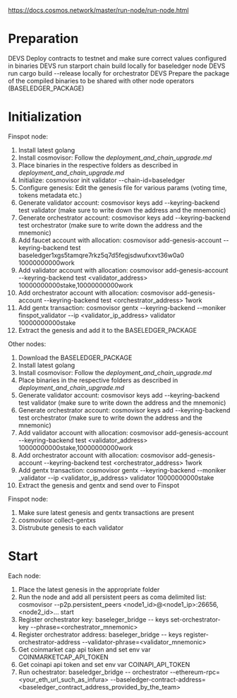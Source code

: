 https://docs.cosmos.network/master/run-node/run-node.html


# Preparation

DEVS Deploy contracts to testnet and make sure correct values configured in binaries
DEVS run starport chain build locally for baseledger node
DEVS run cargo build --release locally for orchestrator 
DEVS Prepare the package of the compiled binaries to be shared with other node operators (BASELEDGER_PACKAGE)

# Initialization

Finspot node:

1. Install latest golang
2. Install cosmovisor: Follow the *deployment_and_chain_upgrade.md*
3. Place binaries in the respective folders as described in *deployment_and_chain_upgrade.md*
4. Initialize: cosmovisor init validator --chain-id=baseledger
5. Configure genesis: Edit the genesis file for various params (voting time, tokens metadata etc.)
6. Generate validator account: cosmovisor keys add --keyring-backend test validator (make sure to write down the address and the mnemonic)
7. Generate orchestrator account: cosmovisor keys add --keyring-backend test orchestrator (make sure to write down the address and the mnemonic)
8. Add faucet account with allocation: cosmovisor add-genesis-account --keyring-backend test baseledger1xgs5tamqre7rkz5q7d5fegjsdwufxxvt36w0a0 10000000000work
9. Add validator account with allocation: cosmovisor add-genesis-account --keyring-backend test <validator_address> 10000000000stake,10000000000work
10. Add orchestrator account with allocation: cosmovisor add-genesis-account --keyring-backend test <orchestrator_address> 1work
11. Add gentx transaction: cosmovisor gentx --keyring-backend --moniker finspot_validator --ip <validator_ip_address> validator 10000000000stake
12. Extract the genesis and add it to the BASELEDGER_PACKAGE

Other nodes:

1. Download the BASELEDGER_PACKAGE
2. Install latest golang
3. Install cosmovisor: Follow the *deployment_and_chain_upgrade.md*
4. Place binaries in the respective folders as described in *deployment_and_chain_upgrade.md*
5. Generate validator account: cosmovisor keys add --keyring-backend test validator (make sure to write down the address and the mnemonic)
6. Generate orchestrator account: cosmovisor keys add --keyring-backend test orchestrator (make sure to write down the address and the mnemonic)
7. Add validator account with allocation: cosmovisor add-genesis-account --keyring-backend test <validator_address> 10000000000stake,10000000000work
8. Add orchestrator account with allocation: cosmovisor add-genesis-account --keyring-backend test <orchestrator_address> 1work
9. Add gentx transaction: cosmovisor gentx --keyring-backend --moniker <organization>_validator --ip <validator_ip_address> validator 10000000000stake
10. Extract the genesis and gentx and send over to Finspot


Finspot node:

1. Make sure latest genesis and gentx transactions are present
2. cosmovisor collect-gentxs
3. Distrubute genesis to each validator

# Start

Each node:

1. Place the latest genesis in the appropriate folder
2. Run the node and add all persistent peers as coma delimited list: cosmovisor --p2p.persistent_peers <node1_id>@<node1_ip>:26656,<node2_id>... start
3. Register orchestrator key: baseleger_bridge -- keys set-orchestrator-key --phrase=<orchestrator_mnemonic>
4. Register orchestrator address: baseleger_bridge -- keys register-orchestrator-address --validator-phrase=<validator_mnemonic>
6. Get coinmarket cap api token and set env var COINMARKETCAP_API_TOKEN
7. Get coinapi api token and set env var COINAPI_API_TOKEN
8. Run ochestrator: baseledger_bridge -- orchestrator --ethereum-rpc=<your_eth_url_such_as_infura> --baseledger-contract-address=<baseledger_contract_address_provided_by_the_team>
